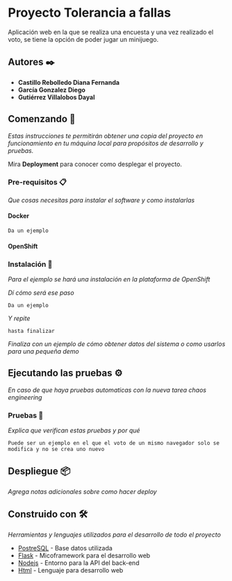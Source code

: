 # Proyecto Tolerancia a fallas

Aplicación web en la que se realiza una encuesta y una vez realizado el voto, se tiene la opción de poder jugar un minijuego.

## Autores ✒️

* **Castillo Rebolledo Diana Fernanda** 
* **García Gonzalez Diego** 
* **Gutiérrez Villalobos Dayal** 

## Comenzando 🚀

_Estas instrucciones te permitirán obtener una copia del proyecto en funcionamiento en tu máquina local para propósitos de desarrollo y pruebas._

Mira **Deployment** para conocer como desplegar el proyecto.


### Pre-requisitos 📋

_Que cosas necesitas para instalar el software y como instalarlas_

#### Docker

```
Da un ejemplo
```

#### OpenShift


### Instalación 🔧

_Para el ejemplo se hará una instalación en la plataforma de OpenShift_

_Dí cómo será ese paso_

```
Da un ejemplo
```

_Y repite_

```
hasta finalizar
```

_Finaliza con un ejemplo de cómo obtener datos del sistema o como usarlos para una pequeña demo_

## Ejecutando las pruebas ⚙️

_En caso de que haya pruebas automaticas con la nueva tarea chaos engineering_

### Pruebas 🔩

_Explica que verifican estas pruebas y por qué_

```
Puede ser un ejemplo en el que el voto de un mismo navegador solo se modifica y no se crea uno nuevo
```


## Despliegue 📦

_Agrega notas adicionales sobre como hacer deploy_

## Construido con 🛠️

_Herramientas y lenguajes utilizados para el desarrollo de todo el proyecto_

* [PostreSQL](https://www.postgresql.org/ftp/pgadmin/pgadmin4/v6.8/windows/) - Base datos utilizada
* [Flask](https://flask.palletsprojects.com/en/2.1.x/) - Micoframework para el desarrollo web
* [Nodejs](https://nodejs.org/es/) - Entorno para la API del back-end
* [Html](https://developer.mozilla.org/en-US/docs/Web/HTML) - Lenguaje para desarrollo web





